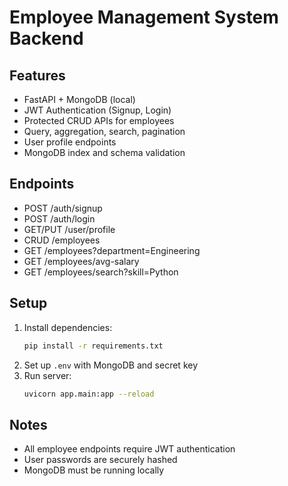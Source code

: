 # Employee Management System Backend

## Features
- FastAPI + MongoDB (local)
- JWT Authentication (Signup, Login)
- Protected CRUD APIs for employees
- Query, aggregation, search, pagination
- User profile endpoints
- MongoDB index and schema validation

## Endpoints
- POST /auth/signup
- POST /auth/login
- GET/PUT /user/profile
- CRUD /employees
- GET /employees?department=Engineering
- GET /employees/avg-salary
- GET /employees/search?skill=Python

## Setup
1. Install dependencies:
   ```bash
   pip install -r requirements.txt
   ```
2. Set up `.env` with MongoDB and secret key
3. Run server:
   ```bash
   uvicorn app.main:app --reload
   ```

## Notes
- All employee endpoints require JWT authentication
- User passwords are securely hashed
- MongoDB must be running locally
